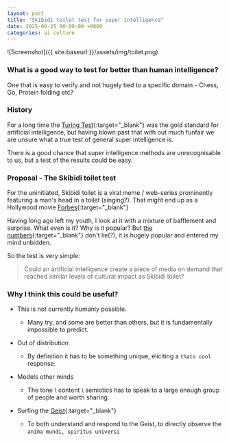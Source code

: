 ```yaml
---
layout: post
title: "Skibidi toilet test for super intelligence"
date: 2025-09-25 00:00:00 +0000
categories: ai culture
---
```


![Screenshot]({{ site.baseurl }}/assets/img/toilet.png)

### What is a good way to test for better than human intelligence?

One that is easy to verify and not hugely tied to a specific domain - Chess, Go, Protein folding etc?

### History

For a long time the [Turing Test](https://en.wikipedia.org/wiki/Turing_test){:target="_blank"} was the gold standard for artificial intelligence, but having blown past that with out much funfair we are unsure what a true test of general super intelligence is.

There is a good chance that super intelligence methods are unrecognisable to us, but a test of the results could be easy.

### Proposal - The Skibidi toilet test

For the uninitiated, Skibidi toilet is a viral meme / web-series prominently featuring a man's head in a toilet (singing?). That might end up as a Hollywood movie [Forbes](https://www.forbes.com/sites/danidiplacido/2025/05/21/its-official-michael-bay-will-direct-the-skibidi-toilet-movie/){:target="_blank"}

Having long ago left my youth, I look at it with a mixture of bafflement and surprise.  What even is it? Why is it popular?
But [the numbers](https://www.youtube.com/shorts/tzD9OxAHtzU){:target="_blank"} don't lie(?), it is hugely popular and entered my mind unbidden.

So the test is very simple:

> Could an artificial intelligence create a piece of media on demand that reached similar levels of cultural impact as Skibidi toilet?

### Why I think this could be useful?

* This is not currently humanly possible.
  * Many try, and some are better than others, but it is fundamentally impossible to predict.

* Out of distribution
  * By definition it has to be something unique, eliciting a `thats cool` response.

* Models other minds
  * The tone \ content \ semiotics has to speak to a large enough group of people and worth sharing.

* Surfing the [Geist](https://en.wikipedia.org/wiki/Geist){:target="_blank"}
  * To both understand and respond to the Geist, to directly observe the `anima mundi, spiritus universi`
